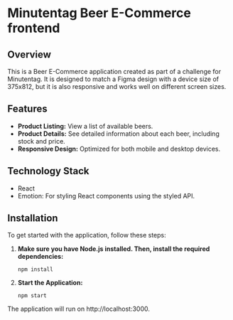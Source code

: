 # Minutentag Beer E-Commerce frontend

## Overview

This is a Beer E-Commerce application created as part of a challenge for Minutentag. It is designed to match a Figma design with a device size of 375x812, but it is also responsive and works well on different screen sizes.

## Features

-  **Product Listing:** View a list of available beers.
-  **Product Details:** See detailed information about each beer, including stock and price.
-  **Responsive Design:** Optimized for both mobile and desktop devices.

## Technology Stack

-  React
-  Emotion: For styling React components using the styled API.

## Installation

To get started with the application, follow these steps:

1. **Make sure you have Node.js installed. Then, install the required dependencies:**

   ```
   npm install
   ```

2. **Start the Application:**

   ```
   npm start
   ```

The application will run on http://localhost:3000.
